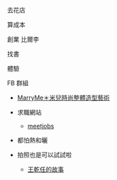 去花店

算成本

創業
	比爾李

找書

體驗

FB 群組

- [MarryMe＊米兒時尚整體造型藝術](https://www.facebook.com/marryme.com.tw)


- 求職網站
	- [meetjobs](https://meet.jobs/zh-TW)

- 都怕熱和曬

- 拍照也是可以試試啦
	- [王乾任的故事](https://www.facebook.com/ZENWANG/posts/10221657698205570?__cft__[0]=AZV0MM9IPNDve5U0reGtkIHLy9jKFTy9ihwYIUVv0rFe9DaEhOF_HftyYjUms88Eo7OdRiGztQStlYR3-gXCl0KqRRPkJK5UQKpBcIHFMFesLWxDjPr4ayHFXlSWN_5ZAz4&__tn__=%2CO%2CP-R)